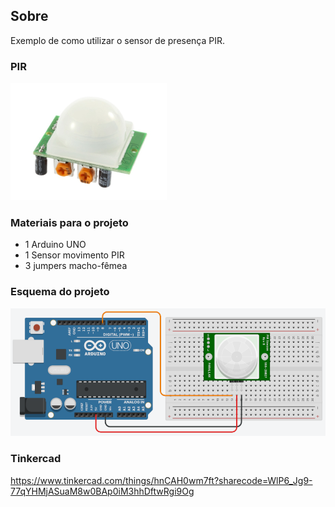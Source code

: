 ## Sobre
Exemplo de como utilizar o sensor de presença PIR.

### PIR
![](pir.png)

### Materiais para o projeto
* 1 Arduino UNO
* 1 Sensor movimento PIR
* 3 jumpers macho-fêmea

### Esquema do projeto
![](esquema.png)

### Tinkercad
https://www.tinkercad.com/things/hnCAH0wm7ft?sharecode=WlP6_Jg9-77qYHMjASuaM8w0BAp0iM3hhDftwRgi9Og
